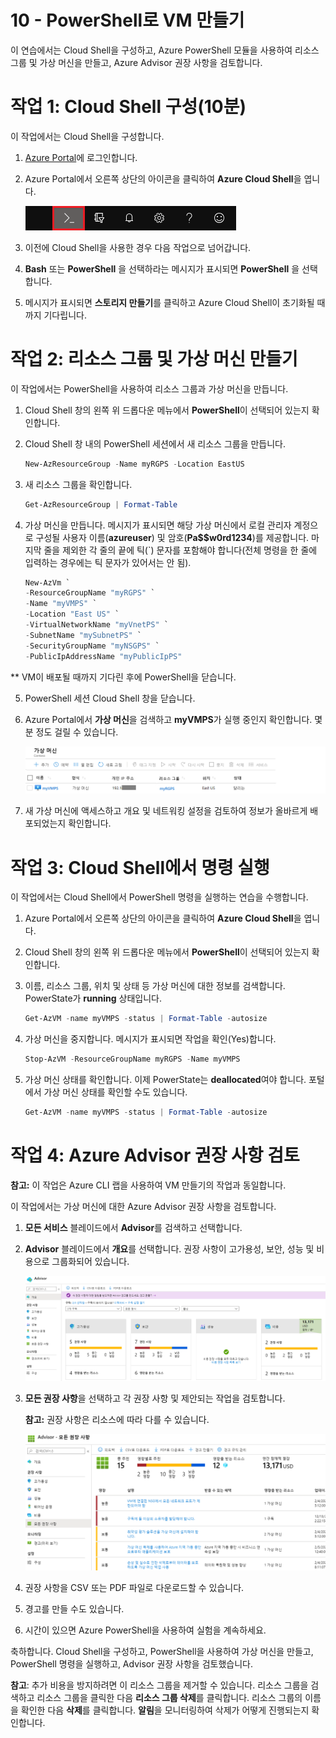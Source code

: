 ﻿---
wts:
    title: '10 - PowerShell로 VM 만들기(10분)'
    module: '모듈 03: 핵심 솔루션 및 관리 도구 설명하기'
---
# 10 - PowerShell로 VM 만들기

이 연습에서는 Cloud Shell을 구성하고, Azure PowerShell 모듈을 사용하여 리소스 그룹 및 가상 머신을 만들고, Azure Advisor 권장 사항을 검토합니다. 

# 작업 1: Cloud Shell 구성(10분)

이 작업에서는 Cloud Shell을 구성합니다. 

1. [Azure Portal](https://portal.azure.com)에 로그인합니다.

2. Azure Portal에서 오른쪽 상단의 아이콘을 클릭하여 **Azure Cloud Shell**을 엽니다.

    ![Azure Portal의 Azure Cloud Shell 아이콘 스크린샷.](../images/1002.png)

3. 이전에 Cloud Shell을 사용한 경우 다음 작업으로 넘어갑니다. 

4. **Bash** 또는 **PowerShell** 을 선택하라는 메시지가 표시되면 **PowerShell** 을 선택합니다.

5. 메시지가 표시되면 **스토리지 만들기**를 클릭하고 Azure Cloud Shell이 초기화될 때까지 기다립니다. 

# 작업 2: 리소스 그룹 및 가상 머신 만들기

이 작업에서는 PowerShell을 사용하여 리소스 그룹과 가상 머신을 만듭니다.  

1. Cloud Shell 창의 왼쪽 위 드롭다운 메뉴에서 **PowerShell**이 선택되어 있는지 확인합니다.

2. Cloud Shell 창 내의 PowerShell 세션에서 새 리소스 그룹을 만듭니다. 

    ```PowerShell
    New-AzResourceGroup -Name myRGPS -Location EastUS
    ```

3. 새 리소스 그룹을 확인합니다. 

    ```PowerShell
    Get-AzResourceGroup | Format-Table
    ```

4. 가상 머신을 만듭니다. 메시지가 표시되면 해당 가상 머신에서 로컬 관리자 계정으로 구성될 사용자 이름(**azureuser**) 및 암호(**Pa$$w0rd1234**)를 제공합니다. 마지막 줄을 제외한 각 줄의 끝에 틱(`) 문자를 포함해야 합니다(전체 명령을 한 줄에 입력하는 경우에는 틱 문자가 있어서는 안 됨).

    ```PowerShell
    New-AzVm `
    -ResourceGroupName "myRGPS" `
    -Name "myVMPS" `
    -Location "East US" `
    -VirtualNetworkName "myVnetPS" `
    -SubnetName "mySubnetPS" `
    -SecurityGroupName "myNSGPS" `
    -PublicIpAddressName "myPublicIpPS"
    ```
** VM이 배포될 때까지 기다린 후에 PowerShell을 닫습니다.

5. PowerShell 세션 Cloud Shell 창을 닫습니다.

6. Azure Portal에서 **가상 머신**을 검색하고 **myVMPS**가 실행 중인지 확인합니다. 몇 분 정도 걸릴 수 있습니다.

    ![실행 중인 상태의 myVMPS가 있는 가상 머신 페이지의 스크린샷.](../images/1001.png)

7. 새 가상 머신에 액세스하고 개요 및 네트워킹 설정을 검토하여 정보가 올바르게 배포되었는지 확인합니다. 

# 작업 3: Cloud Shell에서 명령 실행

이 작업에서는 Cloud Shell에서 PowerShell 명령을 실행하는 연습을 수행합니다. 

1. Azure Portal에서 오른쪽 상단의 아이콘을 클릭하여 **Azure Cloud Shell**을 엽니다.

2. Cloud Shell 창의 왼쪽 위 드롭다운 메뉴에서 **PowerShell**이 선택되어 있는지 확인합니다.

3. 이름, 리소스 그룹, 위치 및 상태 등 가상 머신에 대한 정보를 검색합니다. PowerState가 **running** 상태입니다.

    ```PowerShell
    Get-AzVM -name myVMPS -status | Format-Table -autosize
    ```

4. 가상 머신을 중지합니다. 메시지가 표시되면 작업을 확인(Yes)합니다. 

    ```PowerShell
    Stop-AzVM -ResourceGroupName myRGPS -Name myVMPS
    ```

5. 가상 머신 상태를 확인합니다. 이제 PowerState는 **deallocated**여야 합니다. 포털에서 가상 머신 상태를 확인할 수도 있습니다. 

    ```PowerShell
    Get-AzVM -name myVMPS -status | Format-Table -autosize
    ```

# 작업 4: Azure Advisor 권장 사항 검토

**참고:** 이 작업은 Azure CLI 랩을 사용하여 VM 만들기의 작업과 동일합니다. 

이 작업에서는 가상 머신에 대한 Azure Advisor 권장 사항을 검토합니다. 

1. **모든 서비스** 블레이드에서 **Advisor**를 검색하고 선택합니다. 

2. **Advisor** 블레이드에서 **개요**를 선택합니다. 권장 사항이 고가용성, 보안, 성능 및 비용으로 그룹화되어 있습니다. 

    ![Advisor 개요 페이지의 스크린샷. ](../images/1003.png)

3. **모든 권장 사항**을 선택하고 각 권장 사항 및 제안되는 작업을 검토합니다. 

    **참고:** 권장 사항은 리소스에 따라 다를 수 있습니다. 

    ![Advisor 모든 권장 사항 페이지의 스크린샷. ](../images/1004.png)

4. 권장 사항을 CSV 또는 PDF 파일로 다운로드할 수 있습니다. 

5. 경고를 만들 수도 있습니다. 

6. 시간이 있으면 Azure PowerShell을 사용하여 실험을 계속하세요. 

축하합니다. Cloud Shell을 구성하고, PowerShell을 사용하여 가상 머신을 만들고, PowerShell 명령을 실행하고, Advisor 권장 사항을 검토했습니다.

**참고**: 추가 비용을 방지하려면 이 리소스 그룹을 제거할 수 있습니다. 리소스 그룹을 검색하고 리소스 그룹을 클릭한 다음 **리소스 그룹 삭제**를 클릭합니다. 리소스 그룹의 이름을 확인한 다음 **삭제**를 클릭합니다. **알림**을 모니터링하여 삭제가 어떻게 진행되는지 확인합니다.
